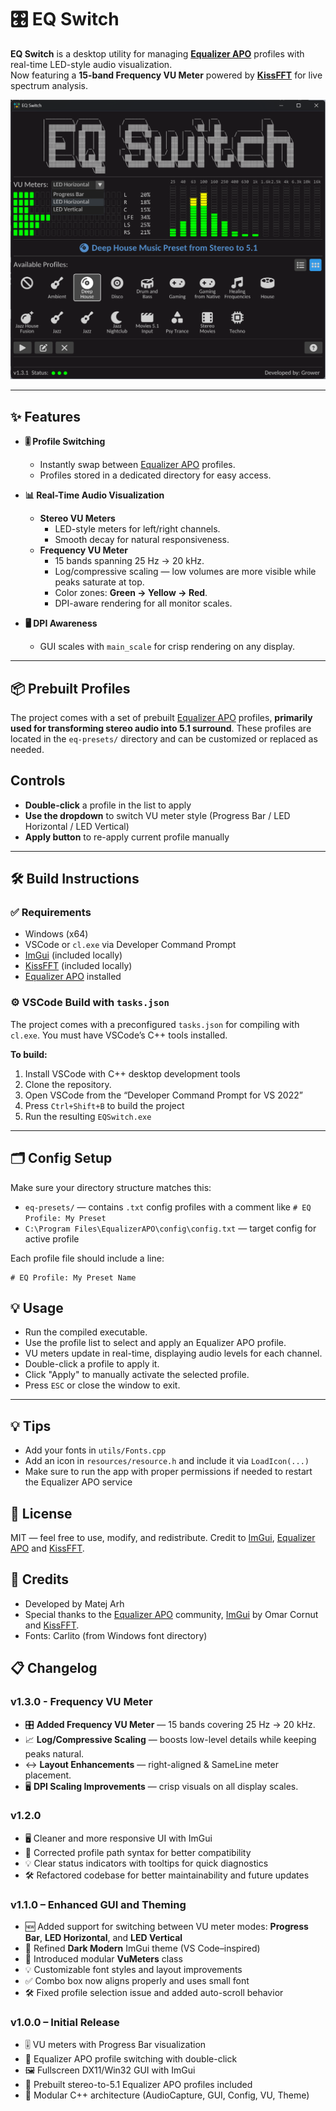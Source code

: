 # 🎛️ EQ Switch

**EQ Switch** is a desktop utility for managing [**Equalizer APO**](https://sourceforge.net/projects/equalizerapo/) profiles with real-time LED-style audio visualization.  
Now featuring a **15-band Frequency VU Meter** powered by [**KissFFT**](https://github.com/mborgerding/kissfft) for live spectrum analysis.

![screenshot](screenshot.png "EQ Switch")

---

## ✨ Features

- **🎚 Profile Switching**
  - Instantly swap between [Equalizer APO](https://sourceforge.net/projects/equalizerapo/) profiles.
  - Profiles stored in a dedicated directory for easy access.

- **📊 Real-Time Audio Visualization**
  - **Stereo VU Meters**  
    - LED-style meters for left/right channels.
    - Smooth decay for natural responsiveness.
  - **Frequency VU Meter**  
    - 15 bands spanning 25 Hz → 20 kHz.
    - Log/compressive scaling — low volumes are more visible while peaks saturate at top.
    - Color zones: **Green → Yellow → Red**.
    - DPI-aware rendering for all monitor scales.

- **🖥 DPI Awareness**
  - GUI scales with `main_scale` for crisp rendering on any display.

---

## 📦 Prebuilt Profiles

The project comes with a set of prebuilt [Equalizer APO](https://sourceforge.net/projects/equalizerapo/) profiles, **primarily used for transforming stereo audio into 5.1 surround**. These profiles are located in the `eq-presets/` directory and can be customized or replaced as needed.


## Controls

- **Double-click** a profile in the list to apply
- **Use the dropdown** to switch VU meter style (Progress Bar / LED Horizontal / LED Vertical)
- **Apply button** to re-apply current profile manually
---

## 🛠️ Build Instructions

### ✅ Requirements

- Windows (x64)
- VSCode or `cl.exe` via Developer Command Prompt
- [ImGui](https://github.com/ocornut/imgui) (included locally)
- [KissFFT](https://github.com/mborgerding/kissfft) (included locally)
- [Equalizer APO](https://sourceforge.net/projects/equalizerapo/) installed

### ⚙️ VSCode Build with `tasks.json`

The project comes with a preconfigured `tasks.json` for compiling with `cl.exe`. You must have VSCode’s C++ tools installed.

**To build:**

1. Install VSCode with C++ desktop development tools
2. Clone the repository.
2. Open VSCode from the “Developer Command Prompt for VS 2022”
3. Press `Ctrl+Shift+B` to build the project
4. Run the resulting `EQSwitch.exe`

---

## 🗂️ Config Setup

Make sure your directory structure matches this:

- `eq-presets/` — contains `.txt` config profiles with a comment like `# EQ Profile: My Preset`
- `C:\Program Files\EqualizerAPO\config\config.txt` — target config for active profile

Each profile file should include a line:

```text
# EQ Profile: My Preset Name
```

## 💡 Usage

- Run the compiled executable.
- Use the profile list to select and apply an Equalizer APO profile.
- VU meters update in real-time, displaying audio levels for each channel.
- Double-click a profile to apply it.
- Click "Apply" to manually activate the selected profile.
- Press `ESC` or close the window to exit.

---

## 💡 Tips

- Add your fonts in `utils/Fonts.cpp`
- Add an icon in `resources/resource.h` and include it via `LoadIcon(...)`
- Make sure to run the app with proper permissions if needed to restart the Equalizer APO service

## 📃 License

MIT — feel free to use, modify, and redistribute.
Credit to [ImGui](https://github.com/ocornut/imgui), [Equalizer APO](https://sourceforge.net/projects/equalizerapo/) and [KissFFT](https://github.com/mborgerding/kissfft).

## 🙏 Credits

- Developed by Matej Arh
- Special thanks to the [Equalizer APO](https://sourceforge.net/projects/equalizerapo/) community, [ImGui](https://github.com/ocornut/imgui) by Omar Cornut and [KissFFT](https://github.com/mborgerding/kissfft).
- Fonts: Carlito (from Windows font directory)

## 📋 Changelog

### v1.3.0 - Frequency VU Meter
- 🎛 **Added Frequency VU Meter** — 15 bands covering 25 Hz → 20 kHz.
- 📈 **Log/Compressive Scaling** — boosts low-level details while keeping peaks natural.
- ↔️ **Layout Enhancements** — right-aligned & SameLine meter placement.
- 🖥 **DPI Scaling Improvements** — crisp visuals on all display scales.

### v1.2.0
- 🖥️ Cleaner and more responsive UI with ImGui
- 📁 Corrected profile path syntax for better compatibility
- 💡 Clear status indicators with tooltips for quick diagnostics
- 🛠 Refactored codebase for better maintainability and future updates

### v1.1.0 – Enhanced GUI and Theming
- 🆕 Added support for switching between VU meter modes: **Progress Bar**, **LED Horizontal**, and **LED Vertical**
- 🎨 Refined **Dark Modern** ImGui theme (VS Code–inspired)
- 🧱 Introduced modular **VuMeters** class
- 💡 Customizable font styles and layout improvements
- ✅ Combo box now aligns properly and uses small font
- 🛠️ Fixed profile selection issue and added auto-scroll behavior

### v1.0.0 – Initial Release
- 🎚️ VU meters with Progress Bar visualization
- 🔁 Equalizer APO profile switching with double-click
- 🖼️ Fullscreen DX11/Win32 GUI with ImGui
- 💾 Prebuilt stereo-to-5.1 Equalizer APO profiles included
- 🧩 Modular C++ architecture (AudioCapture, GUI, Config, VU, Theme)